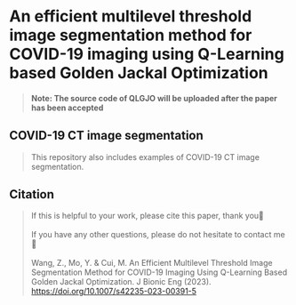 # An efficient multilevel threshold image segmentation method for COVID-19 imaging using Q-Learning based Golden Jackal Optimization

> #### Note: The source code of QLGJO will be uploaded after the paper has been accepted

## COVID-19 CT image segmentation
> This repository also includes examples of COVID-19 CT image segmentation.

## Citation
> If this is helpful to your work, please cite this paper, thank you🥰<br /><br />If you have any other questions, please do not hesitate to contact me🌈<br /><br />Wang, Z., Mo, Y. & Cui, M. An Efficient Multilevel Threshold Image Segmentation Method for COVID-19 Imaging Using Q-Learning Based Golden Jackal Optimization. J Bionic Eng (2023). https://doi.org/10.1007/s42235-023-00391-5
